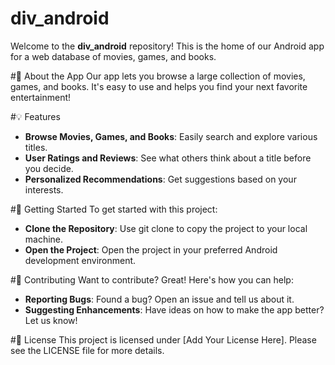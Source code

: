 # div_android
Welcome to the **div_android** repository! This is the home of our Android app for a web database of movies, games, and books.

#🌟 About the App
Our app lets you browse a large collection of movies, games, and books. It's easy to use and helps you find your next favorite entertainment!

#💡 Features
- **Browse Movies, Games, and Books**: Easily search and explore various titles.
- **User Ratings and Reviews**: See what others think about a title before you decide.
- **Personalized Recommendations**: Get suggestions based on your interests.

#🚀 Getting Started
To get started with this project:

- **Clone the Repository**: Use git clone to copy the project to your local machine.
- **Open the Project**: Open the project in your preferred Android development environment.

#🤝 Contributing
Want to contribute? Great! Here's how you can help:

- **Reporting Bugs**: Found a bug? Open an issue and tell us about it.
- **Suggesting Enhancements**: Have ideas on how to make the app better? Let us know!

#📄 License
This project is licensed under [Add Your License Here]. Please see the LICENSE file for more details.
